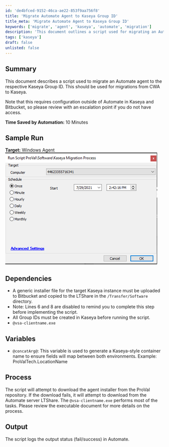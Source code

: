 ```yaml
---
id: 'de4bfced-9152-46ca-ae22-853f9aa756f8'
title: 'Migrate Automate Agent to Kaseya Group ID'
title_meta: 'Migrate Automate Agent to Kaseya Group ID'
keywords: ['migrate', 'agent', 'kaseya', 'automate', 'migration']
description: 'This document outlines a script used for migrating an Automate agent to the respective Kaseya Group ID. It includes details on dependencies, process, and expected outputs, ensuring a smooth transition from CWA to Kaseya.'
tags: ['kaseya']
draft: false
unlisted: false
---
```


## Summary

This document describes a script used to migrate an Automate agent to the respective Kaseya Group ID. This should be used for migrations from CWA to Kaseya. 

Note that this requires configuration outside of Automate in Kaseya and Bitbucket, so please review with an escalation point if you do not have access.

**Time Saved by Automation:** 10 Minutes

## Sample Run

**Target:** Windows Agent  
![Image](../../../static/img/Kaseya-Migration-Process/image_1.png)

## Dependencies

- A generic installer file for the target Kaseya instance must be uploaded to Bitbucket and copied to the LTShare in the `/Transfer/Software` directory.  
- Note: Lines 6 and 8 are disabled to remind you to complete this step before implementing the script.  
- All Group IDs must be created in Kaseya before running the script.  
- `@vsa-clientname.exe`

## Variables

- `@concatArg@`: This variable is used to generate a Kaseya-style container name to ensure fields will map between both environments. Example: ProValTech.LocationName

## Process

The script will attempt to download the agent installer from the ProVal repository. If the download fails, it will attempt to download from the Automate server LTShare. The `@vsa-clientname.exe` performs most of the tasks. Please review the executable document for more details on the process.

## Output

The script logs the output status (fail/success) in Automate.
